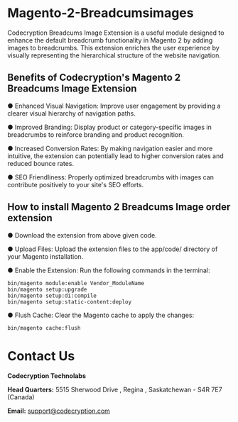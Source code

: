 # Magento-2-Breadcumsimages

Codecryption Breadcums Image Extension is a useful module designed to enhance the default breadcrumb functionality in Magento 2 by adding images to breadcrumbs. This extension enriches the user experience by visually representing the hierarchical structure of the website navigation.


## Benefits of Codecryption's Magento 2 Breadcums Image Extension

● Enhanced Visual Navigation: Improve user engagement by providing a clearer visual hierarchy of navigation paths.

● Improved Branding: Display product or category-specific images in breadcrumbs to reinforce branding and product recognition.

● Increased Conversion Rates: By making navigation easier and more intuitive, the extension can potentially lead to higher conversion rates and reduced bounce rates.

● SEO Friendliness: Properly optimized breadcrumbs with images can contribute positively to your site's SEO efforts.

## How to install Magento 2 Breadcums Image order extension

● Download the extension from above given code.

● Upload Files: Upload the extension files to the app/code/ directory of your Magento installation.

● Enable the Extension: Run the following commands in the terminal:

```
bin/magento module:enable Vendor_ModuleName
bin/magento setup:upgrade
bin/magento setup:di:compile
bin/magento setup:static-content:deploy
```

● Flush Cache: Clear the Magento cache to apply the changes:

```
bin/magento cache:flush
```

# Contact Us

**Codecryption Technolabs**

**Head Quarters:** 5515 Sherwood Drive , Regina , Saskatchewan - S4R 7E7 (Canada)

**Email:** [support@codecryption.com](mailto:support@codecryption.com)
